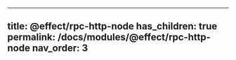 
---
title: @effect/rpc-http-node
has_children: true
permalink: /docs/modules/@effect/rpc-http-node
nav_order: 3
---
